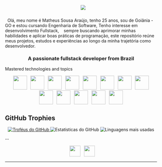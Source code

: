 <h1 align="center">
  <img src="https://readme-typing-svg.herokuapp.com/?font=Righteous&size=35&center=true&vCenter=true&width=500&height=70&duration=4000&lines=Ola+dev!+👋;+I'm+Matheus+Sousa+Araujo!;" />
</h1>
<p>
  Olá, meu nome é Matheus Sousa Araújo, tenho 25 anos, sou de Goiânia - GO e estou cursando Engenharia de Software, Tenho interesse em desenvolvimento Fullstack, 
  sempre buscando aprimorar minhas habilidades e aplicar boas práticas de programação, este repositório reúne meus projetos, estudos e experiências ao longo da minha trajetória como desenvolvedor.
</p>
<h3 align="center">A passionate fullstack developer from Brazil</h3>

Mastered technologies and topics

<p align="center">
  <img width="46" height="46" src="https://github.com/user-attachments/assets/3a105818-1c78-4200-9002-e8cab5efefba" />
  <img width="46" height="46" src="https://github.com/user-attachments/assets/26fec038-21b0-4d5e-ac35-0c9c4f7a9a7c" />
  <img width="46" height="46" src="https://github.com/user-attachments/assets/99a80356-2600-4756-82a5-c663fa263246" />
  <img width="46" height="46" src="https://github.com/user-attachments/assets/fd62895c-85e6-41d0-afd7-1aea63f9e0da" />
  <img width="46" height="46" src="https://github.com/user-attachments/assets/2f999fad-e251-400d-9ded-3c386b95fa12" />
  <img width="46" height="46" src="https://github.com/user-attachments/assets/214c5d4d-216d-4a40-8b2b-f2e272f16e5e" />
  <img width="46" height="46" src="https://github.com/user-attachments/assets/92cdb38e-849f-436e-b0c8-fd6d3a4979da" />
  <img width="46" height="46" src="https://github.com/user-attachments/assets/b60a2fb2-f22c-4b74-ac72-533972a82b65" />
  <img width="46" height="46" src="https://github.com/user-attachments/assets/9f6913c2-98a3-4607-8bb6-9a431040c434" />
  <img width="46" height="46" src="https://github.com/user-attachments/assets/8aa01bf3-b4cb-47a6-bf6d-b8278f888a27" />
  <img width="46" height="46" src="https://github.com/user-attachments/assets/b4807ba1-184c-4a86-ac9a-c9c717322e62" />
  <img width="46" height="46" src="https://github.com/user-attachments/assets/1b6a0710-1dc2-4c77-8213-94064e31e983" />
  <img width="46" height="46" src="https://github.com/user-attachments/assets/b57ca050-fddf-47d6-bc3a-d2a777bccf43" />
</p>

## GitHub Trophies

<div align="center">
  <!-- Troféus do GitHub -->
  <a href="https://github-profile-trophy.vercel.app/?username=DevMatheusSousa&theme=onedark">
    <img src="https://github-profile-trophy.vercel.app/?username=DevMatheusSousa&theme=onedark&no-frame=true&no-bg=true&margin-w=4" alt="Troféus do GitHub"/>
  </a>
  
  <!-- Cartão de Estatísticas -->
  <img src="https://github-readme-stats.vercel.app/api?username=DevMatheusSousa&show_icons=true&theme=onedark&hide_border=true" alt="Estatísticas do GitHub"/>
  
  <!-- Cartão de Linguagens -->
  <img src="https://github-readme-stats.vercel.app/api/top-langs/?username=DevMatheusSousa&layout=compact&theme=onedark&hide_border=true" alt="Linguagens mais usadas"/>
</div>



--


<p align="center">
  <img width="36" height="36" src="https://github.com/user-attachments/assets/42105997-5c9f-4d7c-868b-94b2fac0b17d" />
  <img width="36" height="36" src="https://github.com/user-attachments/assets/fda8378f-4597-4181-baa5-381360bcc83d" />
</p>

---
